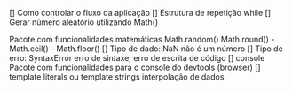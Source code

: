 
[] Como controlar o fluxo da aplicação
[] Estrutura de repetição while
[] Gerar número aleatório utilizando Math()

Pacote com funcionalidades matemáticas
Math.random()
Math.round() - Math.ceil() - Math.floor()
[] Tipo de dado: NaN
não é um número
[] Tipo de erro: SyntaxError
erro de sintaxe; erro de escrita de código
[] console
Pacote com funcionalidades para o console do devtools (browser)
[] template literals ou template strings
interpolação de dados